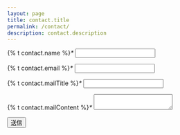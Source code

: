 ```yaml
---
layout: page
title: contact.title
permalink: /contact/
description: contact.description
---
```

<form class="formrun" action="https://form.run/api/v1/r/2rz6tr2zx0b73fmm12myjr0l" method="post">
  <p>
    <label>{% t contact.name %}<i class="required">*</i></label>
    <input name="お名前" type="text" data-formrun-required>
  </p>

  <p>
    <label>{% t contact.email %}<i class="required">*</i></label>
    <input name="メールアドレス" type="email" data-formrun-type="email" data-formrun-required>
  </p>

  <p>
    <label>{% t contact.mailTitle %}<i class="required">*</i></label>
    <input name="件名" type="text" data-formrun-required>
  </p>

  <p>
    <label>{% t contact.mailContent %}<i class="required">*</i></label>
    <textarea name="お問い合わせ" type="text" data-formrun-required></textarea>
  </p>

  <!-- ボット投稿をブロックするためのタグ -->
  <p class="_formrun_gotcha">
    <style media="screen">._formrun_gotcha {position:absolute!important;height:1px;width:1px;overflow:hidden;}</style>
    <label for="_formrun_gotcha">If you are a human, ignore this field</label>
    <input type="text" name="_formrun_gotcha" id="_formrun_gotcha" tabindex="-1">
  </p>

  <button type="submit" data-formrun-error-text="未入力の項目があります" data-formrun-submitting-text="送信中...">送信</button>
</form>
